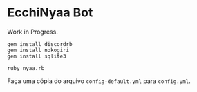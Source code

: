 # EcchiNyaa Bot

Work in Progress.

```
gem install discordrb
gem install nokogiri
gem install sqlite3

ruby nyaa.rb
```

Faça uma cópia do arquivo `config-default.yml` para `config.yml`.
